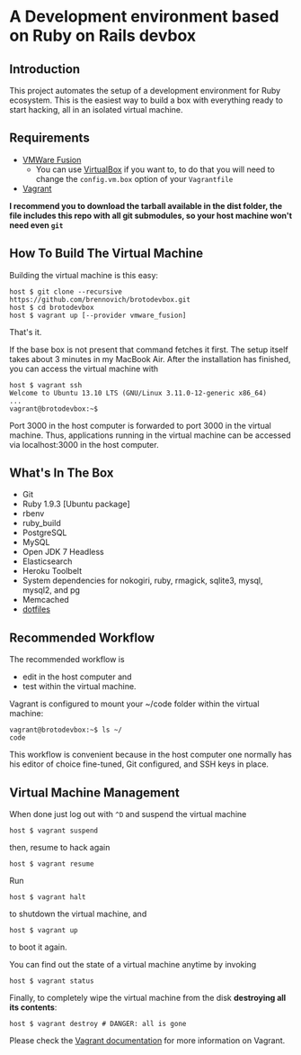 # A Development environment based on Ruby on Rails devbox

## Introduction

This project automates the setup of a development environment for Ruby ecosystem. This is the easiest way to build a box with everything ready to start hacking, all in an isolated virtual machine.

## Requirements

* [VMWare Fusion](https://my.vmware.com/web/vmware/info/slug/desktop_end_user_computing/vmware_fusion/6_0)
  * You can use [VirtualBox](https://www.virtualbox.org) if you want to, to do that you will need to change the `config.vm.box` option of your `Vagrantfile`
* [Vagrant](http://vagrantup.com)

**I recommend you to download the tarball available in the dist folder, the file includes this repo with all git submodules, so your host machine won't need even `git`**

## How To Build The Virtual Machine

Building the virtual machine is this easy:

    host $ git clone --recursive https://github.com/brennovich/brotodevbox.git
    host $ cd brotodevbox
    host $ vagrant up [--provider vmware_fusion]

That's it.

If the base box is not present that command fetches it first. The setup itself takes about 3 minutes in my MacBook Air. After the installation has finished, you can access the virtual machine with

    host $ vagrant ssh
    Welcome to Ubuntu 13.10 LTS (GNU/Linux 3.11.0-12-generic x86_64)
    ...
    vagrant@brotodevbox:~$

Port 3000 in the host computer is forwarded to port 3000 in the virtual machine. Thus, applications running in the virtual machine can be accessed via localhost:3000 in the host computer.

## What's In The Box

- Git
- Ruby 1.9.3 [Ubuntu package]
- rbenv
- ruby\_build
- PostgreSQL
- MySQL
- Open JDK 7 Headless
- Elasticsearch
- Heroku Toolbelt
- System dependencies for nokogiri, ruby, rmagick, sqlite3, mysql, mysql2, and pg
- Memcached
- [dotfiles](https://github.com/brennovich/dotfiles)

## Recommended Workflow

The recommended workflow is

* edit in the host computer and
* test within the virtual machine.

Vagrant is configured to mount your ~/code folder within the virtual machine:

    vagrant@brotodevbox:~$ ls ~/
    code

This workflow is convenient because in the host computer one normally has his editor of choice fine-tuned, Git configured, and SSH keys in place.

## Virtual Machine Management

When done just log out with `^D` and suspend the virtual machine

    host $ vagrant suspend

then, resume to hack again

    host $ vagrant resume

Run

    host $ vagrant halt

to shutdown the virtual machine, and

    host $ vagrant up

to boot it again.

You can find out the state of a virtual machine anytime by invoking

    host $ vagrant status

Finally, to completely wipe the virtual machine from the disk **destroying all its contents**:

    host $ vagrant destroy # DANGER: all is gone

Please check the [Vagrant documentation](http://vagrantup.com/v1/docs/index.html) for more information on Vagrant.
